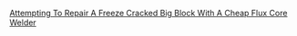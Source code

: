 [Attempting To Repair A Freeze Cracked Big Block With A Cheap Flux Core Welder](https://youtu.be/NWO0dgcKcZ4)
